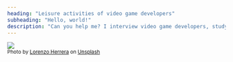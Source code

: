 ```yaml
---
heading: "Leisure activities of video game developers"
subheading: "Hello, world!"
description: "Can you help me? I interview video game developers, studying their leisure activities. Click [About](/about) to know more on the project and how to participate."
---
```


![](lorenzo-herrera-p0j-mE6mGo4-unsplash_optimized.jpg)
<br><small>Photo by <a style="color: #111;" href="https://unsplash.com/@lorenzoherrera?utm_source=unsplash&amp;utm_medium=referral&amp;utm_content=creditCopyText">Lorenzo Herrera</a> on <a style="color: #111;" href="https://unsplash.com/?utm_source=unsplash&amp;utm_medium=referral&amp;utm_content=creditCopyText">Unsplash</a></small>